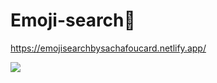 # Emoji-search👋

https://emojisearchbysachafoucard.netlify.app/

![](https://res.cloudinary.com/practicaldev/image/fetch/s--_6Wf4x7L--/c_limit%2Cf_auto%2Cfl_progressive%2Cq_auto%2Cw_880/https://cdn.dribbble.com/users/3736458/screenshots/14570552/media/13b48db6d3b8d8e28d0d458041deeb6c.png)
 
 

